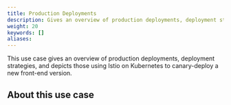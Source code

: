 ```yaml
---
title: Production Deployments
description: Gives an overview of production deployments, deployment strategies, and depicts those using Istio on Kubernetes to canary-deploy a new front-end version.
weight: 20
keywords: []
aliases:
---
```


This use case gives an overview of production deployments, deployment strategies, and depicts those using Istio on Kubernetes to canary-deploy a new front-end version.

## About this use case
